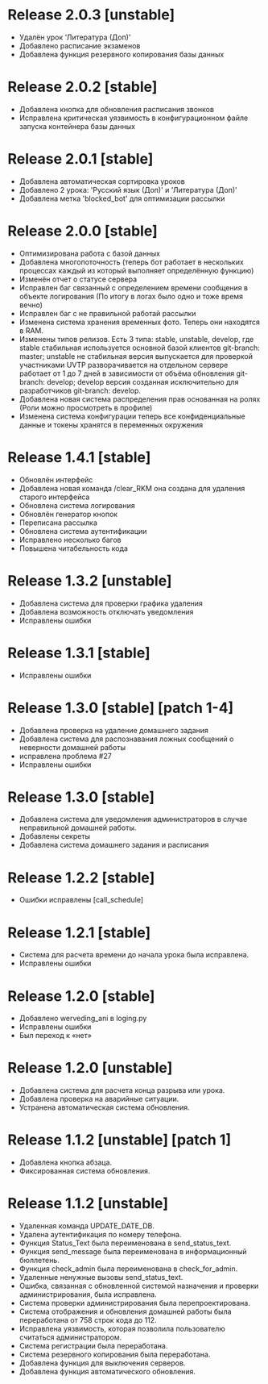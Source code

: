 # Release 2.0.3 [unstable]
- Удалён урок 'Литература (Доп)'
- Добавлено расписание экзаменов
- Добавлена функция резервного копирования базы данных

# Release 2.0.2 [stable]
- Добавлена кнопка для обновления расписания звонков
- Исправлена критическая уязвимость в конфигурационном файле запуска контейнера базы данных

# Release 2.0.1 [stable]
- Добавлена автоматическая сортировка уроков
- Добавлено 2 урока: 'Русский язык (Доп)' и 'Литература (Доп)'
- Добавлена метка 'blocked_bot' для оптимизации рассылки

# Release 2.0.0 [stable]
- Оптимизирована работа с базой данных
- Добавлена многопоточность (теперь бот работает в нескольких процессах каждый из который выполняет определённую функцию)
- Изменён отчет о статусе сервера
- Исправлен баг связанный с определением времени сообщения в объекте логирования (По итогу в логах было одно и тоже время вечно)
- Исправлен баг с не правильной работай рассылки
- Изменена система хранения временных фото. Теперь они находятся в RAM.
- Изменены типов релизов. Есть 3 типа: stable, unstable, develop, где stable стабильная используется основной базой клиентов git-branch: master; unstable не стабильная версия выпускается для проверкой участниками UVTP разворачивается на отдельном сервере работает от 1 до 7 дней в зависимости от объёма обновления git-branch: develop; develop версия созданная исключительно для разработчиков git-branch: develop.
- Добавлена новая система распределения прав основанная на ролях (Роли можно просмотреть в профиле)
- Изменена система конфигурации теперь все конфиденциальные данные и токены хранятся в переменных окружения

# Release 1.4.1 [stable]
- Обновлён интерфейс
- Добавлена новая команда /clear_RKM она создана для удаления старого интерфейса
- Обновлена система логирования
- Обновлён генератор кнопок
- Переписана рассылка
- Обновлена система аутентификации
- Исправлено несколько багов
- Повышена читабельность кода

# Release 1.3.2 [unstable]
- Добавлена ​​система для проверки графика удаления
- Добавлена ​​возможность отключать уведомления
- Исправлены ошибки

# Release 1.3.1 [stable]
- Исправлены ошибки

# Release 1.3.0 [stable] [patch 1-4]
- Добавлена ​​проверка на удаление домашнего задания
- Добавлена ​​система для распознавания ложных сообщений о неверности домашней работы
- исправлена проблема #27
- Исправлены ошибки

# Release 1.3.0 [stable]
- Добавлена ​​система для уведомления администраторов в случае неправильной домашней работы.
- Добавлены секреты
- Добавлена ​​система домашнего задания и расписания

# Release 1.2.2 [stable]
- Ошибки исправлены [call_schedule]

# Release 1.2.1 [stable]
- Система для расчета времени до начала урока была исправлена.
- Исправлены ошибки

# Release 1.2.0 [stable]
- Добавлено werveding_ani в loging.py
- Исправлены ошибки
- Был переход к «нет»

# Release 1.2.0 [unstable]
- Добавлена ​​система для расчета конца разрыва или урока.
- Добавлена ​​проверка на аварийные ситуации.
- Устранена автоматическая система обновления.

# Release 1.1.2 [unstable] [patch 1]
- Добавлена ​​кнопка абзаца.
- Фиксированная система обновления.

# Release 1.1.2 [unstable]
- Удаленная команда UPDATE_DATE_DB.
- Удалена аутентификация по номеру телефона.
- Функция Status_Text была переименована в send_status_text.
- Функция send_message была переименована в информационный бюллетень.
- Функция check_admin была переименована в check_for_admin.
- Удаленные ненужные вызовы send_status_text.
- Ошибка, связанная с обновленной системой назначения и проверки администрирования, была исправлена.
- Система проверки администрирования была перепроектирована.
- Система отображения и обновления домашней работы была переработана от 758 строк кода до 112.
- Исправлена ​​уязвимость, которая позволила пользователю считаться администратором.
- Система регистрации была переработана.
- Система резервного копирования была переработана.
- Добавлена ​​функция для выключения серверов.
- Добавлена ​​функция автоматического обновления.
